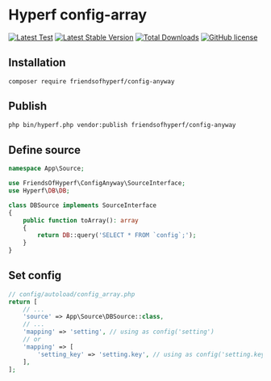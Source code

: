 # Hyperf config-array

[![Latest Test](https://github.com/friendsofhyperf/config-anyway/workflows/tests/badge.svg)](https://github.com/friendsofhyperf/config-anyway/actions)
[![Latest Stable Version](https://poser.pugx.org/friendsofhyperf/config-anyway/version.png)](https://packagist.org/packages/friendsofhyperf/config-anyway)
[![Total Downloads](https://poser.pugx.org/friendsofhyperf/config-anyway/d/total.png)](https://packagist.org/packages/friendsofhyperf/config-anyway)
[![GitHub license](https://img.shields.io/github/license/friendsofhyperf/config-anyway)](https://github.com/friendsofhyperf/config-anyway)

## Installation

~~~base
composer require friendsofhyperf/config-anyway
~~~

## Publish

~~~bash
php bin/hyperf.php vendor:publish friendsofhyperf/config-anyway
~~~

## Define source

~~~php
namespace App\Source;

use FriendsOfHyperf\ConfigAnyway\SourceInterface;
use Hyperf\DB\DB;

class DBSource implements SourceInterface
{
    public function toArray(): array
    {
        return DB::query('SELECT * FROM `config`;');
    }
}
~~~

## Set config

~~~php
// config/autoload/config_array.php
return [
    // ...
    'source' => App\Source\DBSource::class,
    // ...
    'mapping' => 'setting', // using as config('setting')
    // or
    'mapping' => [
        'setting_key' => 'setting.key', // using as config('setting.key')
    ],
];
~~~

